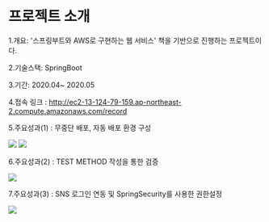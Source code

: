 # 프로젝트 소개

1.개요: '스프링부트와 AWS로 구현하는 웹 서비스' 책을 기반으로 진행하는 프로젝트이다.

2.기술스택: SpringBoot

3.기간: 2020.04~ 2020.05

4.접속 링크 : http://ec2-13-124-79-159.ap-northeast-2.compute.amazonaws.com/record

5.주요성과(1) : 무중단 배포, 자동 배포 환경 구성

 <img src="https://user-images.githubusercontent.com/37204852/82720094-465d7900-9ceb-11ea-996a-0e7644743637.png"/>
 <img src="https://user-images.githubusercontent.com/37204852/82720107-655c0b00-9ceb-11ea-811f-95b719d1e8fb.png"/>
 
6.주요성과(2) : TEST METHOD 작성을 통한 검증

 <img src="https://user-images.githubusercontent.com/37204852/82720114-74db5400-9ceb-11ea-88fd-2a685fb5328b.png"/>
 
7.주요성과(3) : SNS 로그인 연동 및 SpringSecurity를 사용한 권한설정

 <img src="https://user-images.githubusercontent.com/37204852/82720146-a5bb8900-9ceb-11ea-9840-c303f36511c9.png"/>
